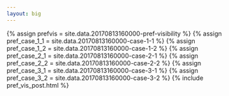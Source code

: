 ```yaml
---
layout: big
---
```

{% assign prefvis = site.data.20170813160000-pref-visibility %}
{% assign pref_case_1_1 = site.data.20170813160000-case-1-1 %}
{% assign pref_case_1_2 = site.data.20170813160000-case-1-2 %}
{% assign pref_case_2_1 = site.data.20170813160000-case-2-1 %}
{% assign pref_case_2_2 = site.data.20170813160000-case-2-2 %}
{% assign pref_case_3_1 = site.data.20170813160000-case-3-1 %}
{% assign pref_case_3_2 = site.data.20170813160000-case-3-2 %}
{% include pref_vis_post.html %}
